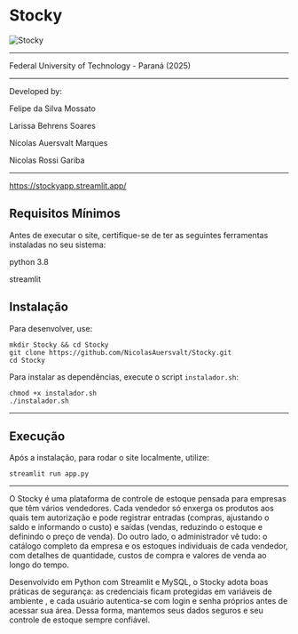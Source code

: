 # Stocky

![Stocky](assets/logo_texto.png)

---

Federal University of Technology - Paraná (2025)

---


Developed by:

Felipe da Silva Mossato

Larissa Behrens Soares

Nícolas Auersvalt Marques

Nicolas Rossi Gariba

---

https://stockyapp.streamlit.app/

## Requisitos Mínimos

Antes de executar o site, certifique-se de ter as seguintes ferramentas instaladas no seu sistema:

python 3.8

streamlit

## Instalação

Para desenvolver, use:

    mkdir Stocky && cd Stocky
    git clone https://github.com/NicolasAuersvalt/Stocky.git
    cd Stocky

Para instalar as dependências, execute o script `instalador.sh`:

    chmod +x instalador.sh
    ./instalador.sh

---

## Execução

Após a instalação, para rodar o site localmente, utilize:

    streamlit run app.py
    
---

O Stocky é uma plataforma de controle de estoque pensada para empresas que têm vários vendedores. Cada vendedor só enxerga os produtos aos quais tem autorização e pode registrar entradas (compras, ajustando o saldo e informando o custo) e saídas (vendas, reduzindo o estoque e definindo o preço de venda). Do outro lado, o administrador vê tudo: o catálogo completo da empresa e os estoques individuais de cada vendedor, com detalhes de quantidade, custos de compra e valores de venda ao longo do tempo.

Desenvolvido em Python com Streamlit e MySQL, o Stocky adota boas práticas de segurança: as credenciais ficam protegidas em variáveis de ambiente , e cada usuário autentica-se com login e senha próprios antes de acessar sua área. Dessa forma, mantemos seus dados seguros e seu controle de estoque sempre confiável.